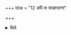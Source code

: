 +++
title = "12 अपि वा सञ्ज्ञप्तानां"

+++

<details><summary>थिते</summary>

12. Or he keeps down the heads of the animals after they are killed, after having cut their heads (and) besmeared them with clay.   

[^1]: See XVI.27.7.  

[^2]: Cf. TS V.7.10.2. 
</details>

